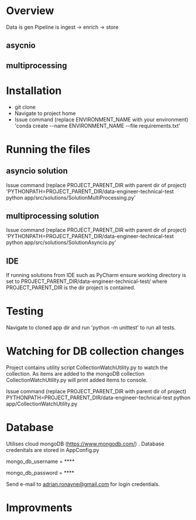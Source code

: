 # Overview

Data is gen
Pipeline is ingest -> enrich -> store


## asycnio

## multiprocessing

# Installation

* git clone
* Navigate to project home
* Issue command (replace ENVIRONMENT_NAME with your environment) 'conda create --name ENVIRONMENT_NAME --file requirements.txt'

# Running the files

## asyncio solution

Issue command (replace PROJECT_PARENT_DIR with parent dir of project)  'PYTHONPATH=PROJECT_PARENT_DIR/data-engineer-technical-test python app/src/solutions/SolutionMultiProcessing.py'

## multiprocessing solution

Issue command (replace PROJECT_PARENT_DIR with parent dir of project)  'PYTHONPATH=PROJECT_PARENT_DIR/data-engineer-technical-test python app/src/solutions/SolutionAsyncio.py'

## IDE

If running solutions from IDE such as PyCharm ensure working directory is set to PROJECT_PARENT_DIR/data-engineer-technical-test/
where PROJECT_PARENT_DIR is the dir project is contained.

# Testing

Navigate to cloned app dir and run 'python -m unittest' to run all tests.

# Watching for DB collection changes

Project contains utility script CollectionWatchUtility.py to watch the collection.
As items are added to the mongoDB collection CollectionWatchUtility.py will print
added items to console.

Issue command (replace PROJECT_PARENT_DIR with parent dir of project)
PYTHONPATH=PROJECT_PARENT_DIR/data-engineer-technical-test python app/CollectionWatchUtility.py

# Database

Utilises cloud mongoDB (https://www.mongodb.com/) .
Database credenitals are stored in AppConfig.py

mongo_db_username = ****

mongo_db_password = ****

Send e-mail to adrian.ronayne@gmail.com for login credentials.

# Improvments


